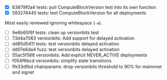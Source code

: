- [x] 63879f0a4 tests: pull ComputeBlockVersion test into its own function
- [x] 593274445 tests: test ComputeBlockVersion for all deployments

Most easily reviewed ignoring whitespace (`-w`).

- [ ] 9e6b65f6f tests: clean up versionbits test
- [ ] 73d4a7063 versionbits: Add support for delayed activation
- [ ] dd85d5411 tests: test versionbits delayed activation
- [ ] dd07e6da4 fuzz: test versionbits delayed activation
- [ ] 55ac5f568 versionbits: Add explicit NEVER_ACTIVE deployments
- [ ] f054f6bcd versionbits: simplify state transitions
- [ ] ffe33dfbd chainparams: drop versionbits threshold to 90% for mainnnet and signet
